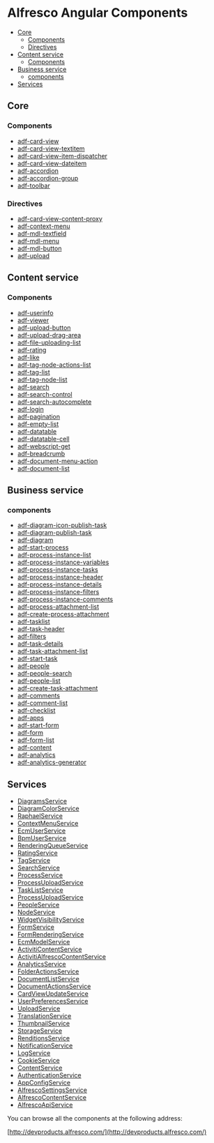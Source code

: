 # Alfresco Angular Components

<!-- markdown-toc start - Don't edit this section.  npm run toc to generate it-->

<!-- toc -->

- [Core](#core)
  * [Components](#components)
  * [Directives](#directives)
- [Content service](#content-service)
  * [Components](#components-1)
- [Business service](#business-service)
  * [components](#components)
- [Services](#services)

<!-- tocstop -->

<!-- markdown-toc end -->

## Core

### Components

<!-- CORE START-->
- [adf-card-view](ng2-alfresco-core/README.md)
- [adf-card-view-textitem](ng2-alfresco-core/README.md)
- [adf-card-view-item-dispatcher](ng2-alfresco-core/README.md)
- [adf-card-view-dateitem](ng2-alfresco-core/README.md)
- [adf-accordion](ng2-alfresco-core/README.md)
- [adf-accordion-group](ng2-alfresco-core/README.md)
- [adf-toolbar](ng2-alfresco-core/README.md)<!-- CORE END-->
<!-- CORE END-->

### Directives

<!-- CORE DIRECTIVE START-->
- [adf-card-view-content-proxy](ng2-alfresco-core/README.md)
- [adf-context-menu](ng2-alfresco-core/README.md)
- [adf-mdl-textfield](ng2-alfresco-core/README.md)
- [adf-mdl-menu](ng2-alfresco-core/README.md)
- [adf-mdl-button](ng2-alfresco-core/README.md)
- [adf-upload](ng2-alfresco-core/README.md)<!-- CORE DIRECTIVE END-->

## Content service

### Components

<!-- CONTENT START-->
- [adf-userinfo](ng2-alfresco-userinfo/README.md)
- [adf-viewer](ng2-alfresco-viewer/README.md)
- [adf-upload-button](ng2-alfresco-upload/README.md)
- [adf-upload-drag-area](ng2-alfresco-upload/README.md)
- [adf-file-uploading-list](ng2-alfresco-upload/README.md)
- [adf-rating](ng2-alfresco-social/README.md)
- [adf-like](ng2-alfresco-social/README.md)
- [adf-tag-node-actions-list](ng2-alfresco-tag/README.md)
- [adf-tag-list](ng2-alfresco-tag/README.md)
- [adf-tag-node-list](ng2-alfresco-tag/README.md)
- [adf-search](ng2-alfresco-search/README.md)
- [adf-search-control](ng2-alfresco-search/README.md)
- [adf-search-autocomplete](ng2-alfresco-search/README.md)
- [adf-login](ng2-alfresco-login/README.md)
- [adf-pagination](ng2-alfresco-datatable/README.md)
- [adf-empty-list](ng2-alfresco-datatable/README.md)
- [adf-datatable](ng2-alfresco-datatable/README.md)
- [adf-datatable-cell](ng2-alfresco-datatable/README.md)
- [adf-webscript-get](ng2-alfresco-webscript/README.md)
- [adf-breadcrumb](ng2-alfresco-documentlist/README.md)
- [adf-document-menu-action](ng2-alfresco-documentlist/README.md)
- [adf-document-list](ng2-alfresco-documentlist/README.md)<!-- CONTENT END-->
<!-- CONTENT END-->

<!-- CONTENT DIRECTIVE START--><!-- CONTENT DIRECTIVE END-->

## Business service

### components

<!-- BUSINESS START-->
- [adf-diagram-icon-publish-task](ng2-activiti-diagrams/README.md)
- [adf-diagram-publish-task](ng2-activiti-diagrams/README.md)
- [adf-diagram](ng2-activiti-diagrams/README.md)
- [adf-start-process](ng2-activiti-processlist/README.md)
- [adf-process-instance-list](ng2-activiti-processlist/README.md)
- [adf-process-instance-variables](ng2-activiti-processlist/README.md)
- [adf-process-instance-tasks](ng2-activiti-processlist/README.md)
- [adf-process-instance-header](ng2-activiti-processlist/README.md)
- [adf-process-instance-details](ng2-activiti-processlist/README.md)
- [adf-process-instance-filters](ng2-activiti-processlist/README.md)
- [adf-process-instance-comments](ng2-activiti-processlist/README.md)
- [adf-process-attachment-list](ng2-activiti-processlist/README.md)
- [adf-create-process-attachment](ng2-activiti-processlist/README.md)
- [adf-tasklist](ng2-activiti-tasklist/README.md)
- [adf-task-header](ng2-activiti-tasklist/README.md)
- [adf-filters](ng2-activiti-tasklist/README.md)
- [adf-task-details](ng2-activiti-tasklist/README.md)
- [adf-task-attachment-list](ng2-activiti-tasklist/README.md)
- [adf-start-task](ng2-activiti-tasklist/README.md)
- [adf-people](ng2-activiti-tasklist/README.md)
- [adf-people-search](ng2-activiti-tasklist/README.md)
- [adf-people-list](ng2-activiti-tasklist/README.md)
- [adf-create-task-attachment](ng2-activiti-tasklist/README.md)
- [adf-comments](ng2-activiti-tasklist/README.md)
- [adf-comment-list](ng2-activiti-tasklist/README.md)
- [adf-checklist](ng2-activiti-tasklist/README.md)
- [adf-apps](ng2-activiti-tasklist/README.md)
- [adf-start-form](ng2-activiti-form/README.md)
- [adf-form](ng2-activiti-form/README.md)
- [adf-form-list](ng2-activiti-form/README.md)
- [adf-content](ng2-activiti-form/README.md)
- [adf-analytics](ng2-activiti-analytics/README.md)
- [adf-analytics-generator](ng2-activiti-analytics/README.md)<!-- BUSINESS END-->
<!-- BUSINESS END-->

<!-- BUSINESS DIRECTIVE START--><!-- BUSINESS DIRECTIVE END-->

## Services

<!-- SERVICES START-->
- [DiagramsService](ng2-activiti-diagrams/src/services/diagrams.service.ts)
- [DiagramColorService](ng2-activiti-diagrams/src/services/diagram-color.service.ts)
- [RaphaelService](ng2-activiti-diagrams/src/components/raphael/raphael.service.ts)
- [ContextMenuService](ng2-alfresco-core/src/components/context-menu/context-menu.service.ts)
- [EcmUserService](ng2-alfresco-userinfo/src/services/ecm-user.service.ts)
- [BpmUserService](ng2-alfresco-userinfo/src/services/bpm-user.service.ts)
- [RenderingQueueService](ng2-alfresco-viewer/src/services/rendering-queue.services.ts)
- [RatingService](ng2-alfresco-social/src/services/rating.service.ts)
- [TagService](ng2-alfresco-tag/src/services/tag.service.ts)
- [SearchService](ng2-alfresco-search/src/services/search.service.ts)
- [ProcessService](ng2-activiti-processlist/src/services/process.service.ts)
- [ProcessUploadService](ng2-activiti-processlist/src/services/process-upload.service.ts)
- [TaskListService](ng2-activiti-tasklist/src/services/tasklist.service.ts)
- [ProcessUploadService](ng2-activiti-tasklist/src/services/process-upload.service.ts)
- [PeopleService](ng2-activiti-tasklist/src/services/people.service.ts)
- [NodeService](ng2-activiti-form/src/services/node.service.ts)
- [WidgetVisibilityService](ng2-activiti-form/src/services/widget-visibility.service.ts)
- [FormService](ng2-activiti-form/src/services/form.service.ts)
- [FormRenderingService](ng2-activiti-form/src/services/form-rendering.service.ts)
- [EcmModelService](ng2-activiti-form/src/services/ecm-model.service.ts)
- [ActivitiContentService](ng2-activiti-form/src/services/activiti-content-service.ts)
- [ActivitiAlfrescoContentService](ng2-activiti-form/src/services/activiti-alfresco.service.ts)
- [AnalyticsService](ng2-activiti-analytics/src/services/analytics.service.ts)
- [FolderActionsService](ng2-alfresco-documentlist/src/services/folder-actions.service.ts)
- [DocumentListService](ng2-alfresco-documentlist/src/services/document-list.service.ts)
- [DocumentActionsService](ng2-alfresco-documentlist/src/services/document-actions.service.ts)
- [CardViewUpdateService](ng2-alfresco-core/src/services/card-view-update.service.ts)
- [UserPreferencesService](ng2-alfresco-core/src/services/user-preferences.service.ts)
- [UploadService](ng2-alfresco-core/src/services/upload.service.ts)
- [TranslationService](ng2-alfresco-core/src/services/translation.service.ts)
- [ThumbnailService](ng2-alfresco-core/src/services/thumbnail.service.ts)
- [StorageService](ng2-alfresco-core/src/services/storage.service.ts)
- [RenditionsService](ng2-alfresco-core/src/services/renditions.service.ts)
- [NotificationService](ng2-alfresco-core/src/services/notification.service.ts)
- [LogService](ng2-alfresco-core/src/services/log.service.ts)
- [CookieService](ng2-alfresco-core/src/services/cookie.service.ts)
- [ContentService](ng2-alfresco-core/src/services/content.service.ts)
- [AuthenticationService](ng2-alfresco-core/src/services/authentication.service.ts)
- [AppConfigService](ng2-alfresco-core/src/services/app-config.service.ts)
- [AlfrescoSettingsService](ng2-alfresco-core/src/services/alfresco-settings.service.ts)
- [AlfrescoContentService](ng2-alfresco-core/src/services/alfresco-content.service.ts)
- [AlfrescoApiService](ng2-alfresco-core/src/services/alfresco-api.service.ts)<!-- SERVICES END-->

You can browse all the components at the following address:

[http://devproducts.alfresco.com/](http://devproducts.alfresco.com/)